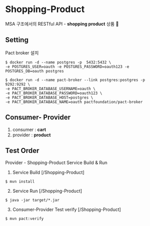 # Shopping-Product

MSA 구조에서의 RESTful API - **shopping product** 상품  🚛  <br>

## Setting 

Pact broker 설치

```
$ docker run -d --name postgres -p  5432:5432 \
-e POSTGRES_USER=oauth -e POSTGRES_PASSWORD=oauth123 -e POSTGRES_DB=oauth postgres
```

```
$ docker run -d --name pact-broker --link postgres:postgres -p 9292:9292 \
-e PACT_BROKER_DATABASE_USERNAME=oauth \
-e PACT_BROKER_DATABASE_PASSWORD=oauth123 \
-e PACT_BROKER_DATABASE_HOST=postgres \
-e PACT_BROKER_DATABASE_NAME=oauth pactfoundation/pact-broker
```

## Consumer- Provider

1) consumer : **cart**
2) provider : **product** 

## Test Order 

Provider - Shopping-Product Service Build & Run 


1. Service Build [/Shopping-Product]
```
$ mvn install
```

2. Service Run [/Shopping-Product]
```
$ java -jar target/*.jar
```

3. Consumer-Provider Test verify [/Shopping-Product]
```
$ mvn pact:verify
```




